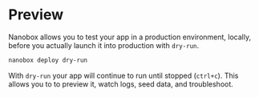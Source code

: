 # Preview

Nanobox allows you to test your app in a production environment, locally, before you actually launch it into production with `dry-run`.

```bash
nanobox deploy dry-run
```

With `dry-run` your app will continue to run until stopped (`ctrl+c`). This allows you to to preview it, watch logs, seed data, and troubleshoot.
